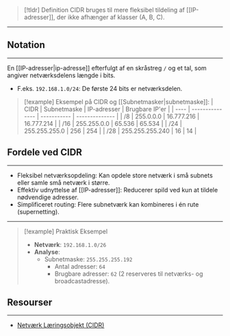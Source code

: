 > [!tldr] Definition
> CIDR bruges til mere fleksibel tildeling af [[IP-adresser]], der ikke afhænger af klasser (A, B, C).

---
## Notation
---
En [[IP-adresser|ip-adresse]] efterfulgt af en skråstreg `/` og et tal, som angiver netværksdelens længde i bits.
- F.eks. `192.168.1.0/24`: De første 24 bits er netværksdelen.

> [!example] Eksempel på CIDR og [[Subnetmasker|subnetmaske]]:
>| CIDR | Subnetmaske     | IP-adresser | Brugbare IP'er |
| ---- | --------------- | ----------- | -------------- |
| /8   | 255.0.0.0       | 16.777.216  | 16.777.214     |
| /16  | 255.255.0.0     | 65.536      | 65.534         |
| /24  | 255.255.255.0   | 256         | 254            |
| /28  | 255.255.255.240 | 16          | 14             |
>

## Fordele ved CIDR
---
- Fleksibel netværksopdeling: Kan opdele store netværk i små subnets eller samle små netværk i større.
- Effektiv udnyttelse af [[IP-adresser]]: Reducerer spild ved kun at tildele nødvendige adresser.
- Simplificeret routing: Flere subnetværk kan kombineres i én rute (supernetting).
---


> [!example] Praktisk Eksempel
> - **Netværk**: `192.168.1.0/26`
>- **Analyse**:
 > 	 - Subnetmaske: `255.255.255.192`
   > 	 - Antal adresser: `64`
   > 	 - Brugbare adresser: `62` (2 reserveres til netværks- og broadcastadresse).

## Resourser
---
- [Netværk Læringsobjekt (CIDR)](https://scorm.itslearning.com/data/3289/C20150/ims_import_29/scormcontent/index.html#/lessons/iWCDu6UTr_MK5uAt8zdNLa37K2CT0QQ3)



